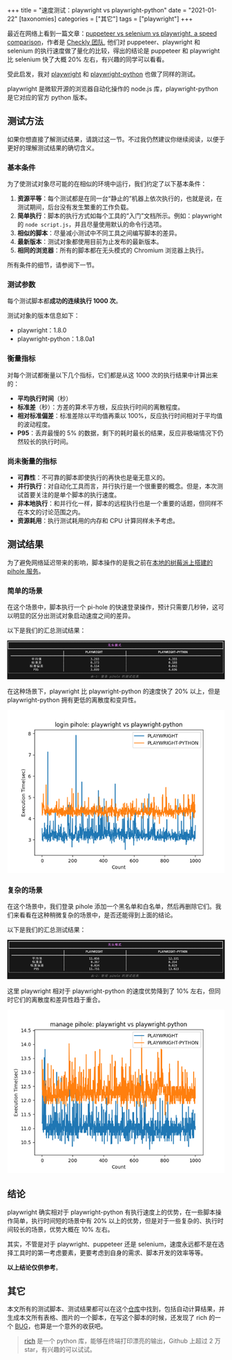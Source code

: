 +++
title = "速度测试：playwright vs playwright-python"
date = "2021-01-22"
[taxonomies]
categories = ["其它"]
tags = ["playwright"]
+++

最近在网络上看到一篇文章：[puppeteer vs selenium vs playwright, a speed comparison](https://blog.checklyhq.com/puppeteer-vs-selenium-vs-playwright-speed-comparison/)，作者是 [Checkly 团队](https://www.checklyhq.com/), 他们对 puppeteer、playwright 和 selenium 的执行速度做了量化的比较，得出的结论是 puppeteer 和 playwright 比 selenium 快了大概 20% 左右，有兴趣的同学可以看看。

受此启发，我对 [playwright](https://github.com/microsoft/playwright) 和 [playwright-python](https://github.com/microsoft/playwright-python) 也做了同样的测试。

<!-- more -->

playwright 是微软开源的浏览器自动化操作的 node.js 库，playwright-python 是它对应的官方 python 版本。

## 测试方法

如果你想直接了解测试结果，请跳过这一节。不过我仍然建议你继续阅读，以便于更好的理解测试结果的确切含义。

### 基本条件

为了使测试对象尽可能的在相似的环境中运行，我们约定了以下基本条件：

1. **资源平等**：每个测试都是在同一台“静止的”机器上依次执行的，也就是说，在测试期间，后台没有发生繁重的工作负载。
2. **简单执行**：脚本的执行方式如每个工具的“入门”文档所示。例如：playwright 的 `node script.js`，并且尽量使用默认的命令行选项。
3. **相似的脚本**：尽量减小测试中不同工具之间编写脚本的差异。
4. **最新版本**：测试对象都使用目前为止发布的最新版本。
5. **相同的浏览器**：所有的脚本都在无头模式的 Chromium 浏览器上执行。

所有条件的细节，请参阅下一节。

### 测试参数

每个测试脚本都**成功的连续执行 1000 次**。

测试对象的版本信息如下：

- playwright：1.8.0
- playwright-python：1.8.0a1

### 衡量指标

对每个测试都衡量以下几个指标，它们都是从这 1000 次的执行结果中计算出来的：

- **平均执行时间**（秒）
- **标准差**（秒）：方差的算术平方根，反应执行时间的离散程度。
- **相对标准偏差**：标准差除以平均值再乘以 100%，反应执行时间相对于平均值的波动程度。
- **P95**：丢弃最慢的 5% 的数据，剩下的耗时最长的结果，反应非极端情况下仍然较长的执行时间。

### 尚未衡量的指标

- **可靠性**：不可靠的脚本即使执行的再快也是毫无意义的。
- **并行执行**：对自动化工具而言，并行执行是一个很重要的概念。但是，本次测试首要关注的是单个脚本的执行速度。
- **非本地执行**：和并行化一样，脚本的远程执行也是一个重要的话题，但同样不在本文的讨论范围之内。
- **资源耗用**：执行测试耗用的内存和 CPU 计算同样未予考虑。

## 测试结果

为了避免网络延迟带来的影响，脚本操作的是我之前在[本地的树莓派上搭建的 pihole 服务](https://luizyao.com/blog/post/2020-12-06-pi-hole-getting-started-on-raspberry-pi/)。

### 简单的场景

在这个场景中，脚本执行一个 pi-hole 的快速登录操作，预计只需要几秒钟，这可以明显的区分出测试对象启动速度之间的差异。

以下是我们的汇总测试结果：

![登录 pihole 的测试结果](simple-scenario.png)

在这种场景下，playwright 比 playwright-python 的速度快了 20% 以上，但是 playwright-python 拥有更低的离散度和变异性。

![login pihole: playwright vs playwright-python](discreteness-and-variability-comparison-for-simple-scenario.png)

### 复杂的场景

在这个场景中，我们登录 pihole 添加一个黑名单和白名单，然后再删除它们。我们来看看在这种稍微复杂的场景中，是否还能得到上面的结论。

以下是我们的汇总测试结果：

![管理 pinhole 的测试结果](complex-scenario.png)

这里 playwright 相对于 playwright-python 的速度优势降到了 10% 左右，但同时它们的离散度和差异性趋于重合。

![manage pihole: playwright vs playwright-python](discreteness-and-variability-comparison-for-complex-scenario.png)

## 结论

playwright 确实相对于 playwright-python 有执行速度上的优势，在一些脚本操作简单，执行时间短的场景中有 20% 以上的优势，但是对于一些复杂的、执行时间较长的场景，优势大概在 10% 左右。

其实，不管是对于 playwright、puppeteer 还是 selenium，速度永远都不是在选择工具时的第一考虑要素，更要考虑到自身的需求、脚本开发的效率等等。

**以上结论仅供参考**。

## 其它

本文所有的测试脚本、测试结果都可以在这个[仓库](https://github.com/luizyao/headless-benchmarks)中找到，包括自动计算结果，并生成本文所有表格、图片的一个脚本，在写这个脚本的时候，还发现了 rich 的一个 [BUG](https://github.com/willmcgugan/rich/issues/953)，也算是一个意外的收获吧。

> [rich](https://github.com/willmcgugan/rich) 是一个 python 库，能够在终端打印漂亮的输出，Github 上超过 2 万 star，有兴趣的可以试试。